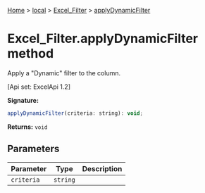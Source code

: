 [Home](./index) &gt; [local](local.md) &gt; [Excel\_Filter](local.excel_filter.md) &gt; [applyDynamicFilter](local.excel_filter.applydynamicfilter.md)

# Excel\_Filter.applyDynamicFilter method

Apply a "Dynamic" filter to the column. 

 \[Api set: ExcelApi 1.2\]

**Signature:**
```javascript
applyDynamicFilter(criteria: string): void;
```
**Returns:** `void`

## Parameters

|  Parameter | Type | Description |
|  --- | --- | --- |
|  `criteria` | `string` |  |


